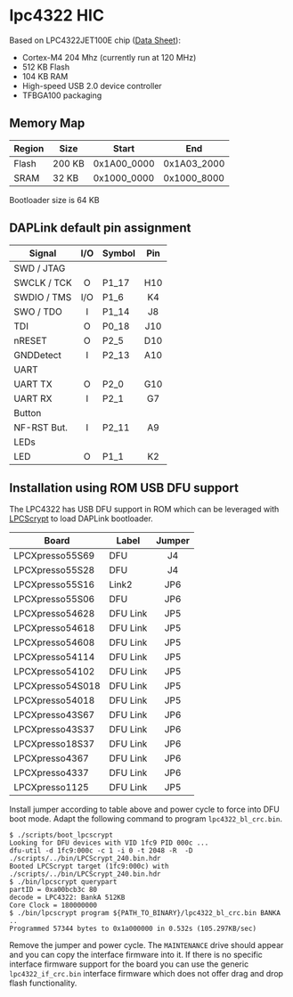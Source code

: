# lpc4322 HIC

Based on LPC4322JET100E chip ([Data Sheet](https://www.nxp.com/docs/en/data-sheet/LPC435X_3X_2X_1X.pdf)):
- Cortex-M4 204 Mhz (currently run at 120 MHz)
- 512 KB Flash
- 104 KB RAM
- High-speed USB 2.0 device controller
- TFBGA100 packaging

## Memory Map

| Region   |  Size  | Start       | End         |
|----------|--------|-------------|-------------|
| Flash    | 200 KB | 0x1A00_0000 | 0x1A03_2000 |
| SRAM     |  32 KB | 0x1000_0000 | 0x1000_8000 |

Bootloader size is 64 KB

## DAPLink default pin assignment

| Signal      | I/O | Symbol  | Pin |
|-------------|:---:|---------|:---:|
| SWD / JTAG  |
| SWCLK / TCK |  O  | P1_17   | H10 |
| SWDIO / TMS | I/O | P1_6    |  K4 |
| SWO / TDO   |  I  | P1_14   |  J8 |
| TDI         |  O  | P0_18   | J10 |
| nRESET      |  O  | P2_5    | D10 |
| GNDDetect   |  I  | P2_13   | A10 |
| UART        |
| UART TX     |  O  | P2_0    | G10 |
| UART RX     |  I  | P2_1    |  G7 |
| Button      |
| NF-RST But. |  I  | P2_11   |  A9 |
| LEDs        |
| LED         |  O  | P1_1    |  K2 |

## Installation using ROM USB DFU support

The LPC4322 has USB DFU support in ROM which can be leveraged with
[LPCScrypt](https://www.nxp.com/design/microcontrollers-developer-resources/lpcscrypt-v2-1-2:LPCSCRYPT)
to load DAPLink bootloader.

| Board            | Label    | Jumper |
|------------------|----------|:------:|
| LPCXpresso55S69  | DFU      |  J4    |
| LPCXpresso55S28  | DFU      |  J4    |
| LPCXpresso55S16  | Link2    |  JP6   |
| LPCXpresso55S06  | DFU      |  JP6   |
| LPCXpresso54628  | DFU Link |  JP5   |
| LPCXpresso54618  | DFU Link |  JP5   |
| LPCXpresso54608  | DFU Link |  JP5   |
| LPCXpresso54114  | DFU Link |  JP5   |
| LPCXpresso54102  | DFU Link |  JP5   |
| LPCXpresso54S018 | DFU Link |  JP5   |
| LPCXpresso54018  | DFU Link |  JP5   |
| LPCXpresso43S67  | DFU Link |  JP6   |
| LPCXpresso43S37  | DFU Link |  JP6   |
| LPCXpresso18S37  | DFU Link |  JP6   |
| LPCXpresso4367   | DFU Link |  JP6   |
| LPCXpresso4337   | DFU Link |  JP6   |
| LPCXpresso1125   | DFU Link |  JP5   |

Install jumper according to table above and power cycle to force into
DFU boot mode. Adapt the following command to program
`lpc4322_bl_crc.bin`.

```
$ ./scripts/boot_lpcscrypt
Looking for DFU devices with VID 1fc9 PID 000c ...
dfu-util -d 1fc9:000c -c 1 -i 0 -t 2048 -R  -D ./scripts/../bin/LPCScrypt_240.bin.hdr
Booted LPCScrypt target (1fc9:000c) with ./scripts/../bin/LPCScrypt_240.bin.hdr
$ ./bin/lpcscrypt querypart
partID = 0xa00bcb3c 80
decode = LPC4322: BankA 512KB
Core Clock = 180000000
$ ./bin/lpcscrypt program ${PATH_TO_BINARY}/lpc4322_bl_crc.bin BANKA
..
Programmed 57344 bytes to 0x1a000000 in 0.532s (105.297KB/sec)
```

Remove the jumper and power cycle. The `MAINTENANCE` drive should
appear and you can copy the interface firmware into it. If there is no
specific interface firmware support for the board you can use the
generic `lpc4322_if_crc.bin` interface firmware which does not offer
drag and drop flash functionality.
